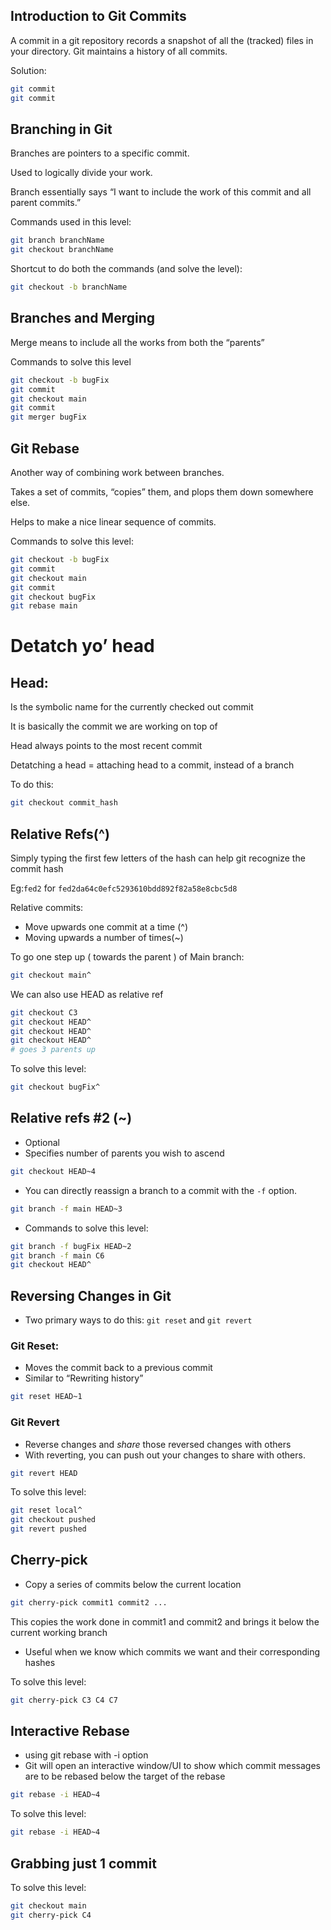 ## Introduction to Git Commits

A commit in a git repository records a snapshot of all the (tracked) files in your directory. Git maintains a history of all commits. 

Solution:

```bash
git commit
git commit
```

## Branching in Git

Branches are pointers to a specific commit.

Used to logically divide your work.

Branch essentially says “I want to include the work of this commit and all parent commits.”

Commands used in this level:

```bash
git branch branchName
git checkout branchName
```

Shortcut to do both the commands (and solve the level):

```bash
git checkout -b branchName
```

## Branches and Merging

Merge means to include all the works from both the “parents”

Commands to solve this level

```bash
git checkout -b bugFix
git commit
git checkout main
git commit 
git merger bugFix
```

## Git Rebase

Another way of combining work between branches.

Takes a set of commits, “copies” them, and plops them down somewhere else.

Helps to make a nice linear sequence of commits.

Commands to solve this level:

```bash
git checkout -b bugFix
git commit
git checkout main
git commit
git checkout bugFix
git rebase main
```

# Detatch yo’ head

## Head:

Is the symbolic name for the currently checked out commit

It is basically the commit we are working on top of

Head always points to the most recent commit

Detatching a head = attaching head to a commit, instead of a branch

To do this: 

 

```bash
git checkout commit_hash
```

## Relative Refs(^)

Simply typing the first few letters of the hash can help git recognize the commit hash

Eg:`fed2` for `fed2da64c0efc5293610bdd892f82a58e8cbc5d8` 

Relative commits:

- Move upwards one commit at a time (^)
- Moving upwards a number of times(~<num>)

To go one step up ( towards the parent ) of Main branch:

```bash
git checkout main^
```

We can also use HEAD as relative ref

```bash
git checkout C3
git checkout HEAD^
git checkout HEAD^
git checkout HEAD^
# goes 3 parents up
```

To solve this level:

```bash
git checkout bugFix^
```

## Relative refs #2 (~)

- Optional
- Specifies number of parents you wish to ascend


```bash
git checkout HEAD~4
```

- You can directly reassign a branch to a commit with the `-f` option.

```bash
git branch -f main HEAD~3
```

- Commands to solve this level:

```bash
git branch -f bugFix HEAD~2
git branch -f main C6
git checkout HEAD^
```

## Reversing Changes in Git

- Two primary ways to do this: `git reset` and `git revert`

### Git Reset:

- Moves the commit back to a previous commit
- Similar to “Rewriting history”

```bash
git reset HEAD~1
```

### Git Revert

- Reverse changes and *share* those reversed changes with others
- With reverting, you can push out your changes to share with others.

```bash
git revert HEAD
```

To solve this level:

```bash
git reset local^
git checkout pushed
git revert pushed
```

## Cherry-pick

- Copy a series of commits below the current location

```bash
git cherry-pick commit1 commit2 ...
```

This copies the work done in commit1 and commit2 and brings it below the current working branch

- Useful when we know which commits we want and their corresponding hashes

To solve this level:

```bash
git cherry-pick C3 C4 C7
```

## Interactive Rebase

- using git rebase with -i option
- Git will open an interactive window/UI to show which commit messages are to be rebased below the target of the rebase

```bash
git rebase -i HEAD~4
```

To solve this level:

```bash
git rebase -i HEAD~4
```

## Grabbing just 1 commit

To solve this level:

```bash
git checkout main
git cherry-pick C4
```
